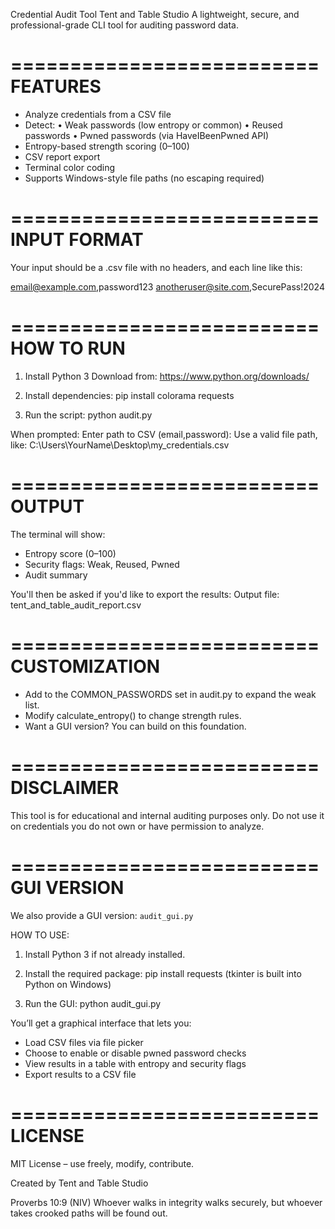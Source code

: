 Credential Audit Tool
Tent and Table Studio
A lightweight, secure, and professional-grade CLI tool for auditing password data.

==========================
FEATURES
==========================
- Analyze credentials from a CSV file
- Detect:
  • Weak passwords (low entropy or common)
  • Reused passwords
  • Pwned passwords (via HaveIBeenPwned API)
- Entropy-based strength scoring (0–100)
- CSV report export
- Terminal color coding
- Supports Windows-style file paths (no escaping required)

==========================
INPUT FORMAT
==========================
Your input should be a .csv file with no headers, and each line like this:

email@example.com,password123
anotheruser@site.com,SecurePass!2024

==========================
HOW TO RUN
==========================
1. Install Python 3
   Download from: https://www.python.org/downloads/

2. Install dependencies:
   pip install colorama requests

3. Run the script:
   python audit.py

When prompted:
Enter path to CSV (email,password):
Use a valid file path, like:
C:\Users\YourName\Desktop\my_credentials.csv

==========================
OUTPUT
==========================
The terminal will show:
- Entropy score (0–100)
- Security flags: Weak, Reused, Pwned
- Audit summary

You'll then be asked if you'd like to export the results:
Output file: tent_and_table_audit_report.csv

==========================
CUSTOMIZATION
==========================
- Add to the COMMON_PASSWORDS set in audit.py to expand the weak list.
- Modify calculate_entropy() to change strength rules.
- Want a GUI version? You can build on this foundation.

==========================
DISCLAIMER
==========================
This tool is for educational and internal auditing purposes only.
Do not use it on credentials you do not own or have permission to analyze.


==========================
GUI VERSION
==========================
We also provide a GUI version: `audit_gui.py`

HOW TO USE:
1. Install Python 3 if not already installed.
2. Install the required package:
   pip install requests
   (tkinter is built into Python on Windows)

3. Run the GUI:
   python audit_gui.py

You’ll get a graphical interface that lets you:
- Load CSV files via file picker
- Choose to enable or disable pwned password checks
- View results in a table with entropy and security flags
- Export results to a CSV file


==========================
LICENSE
==========================
MIT License – use freely, modify, contribute.

Created by Tent and Table Studio

Proverbs 10:9 (NIV)
Whoever walks in integrity walks securely,
but whoever takes crooked paths will be found out.
